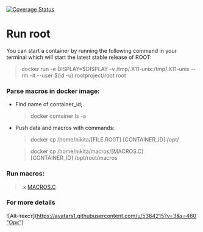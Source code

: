 [![Coverage Status](https://coveralls.io/repos/github/f1yToMoon/root/badge.svg?branch=main)](https://coveralls.io/github/f1yToMoon/root?branch=main)
# Run root
You can start a container by running the following command in your terminal which will start the latest stable release of ROOT:

> docker run -e DISPLAY=$DISPLAY -v /tmp/.X11-unix:/tmp/.X11-unix --rm -it --user $(id -u) rootproject/root root

### Parse macros in docker image:

* Find name of container_id;

  > docker container ls -a
  
* Push data and macros with commands:
 
  > docker cp /home/nikita/[FILE.RO0T] [CONTAINER_ID]:/opt/ 
 
  > docker cp /home/nikita/macros/[MACROS.C] [CONTAINER_ID]:/opt/root/macros
  
### Run macros:
   
  >.x [MACROS.C]("arguments")
   
### For more details
  ![Alt-текст]([https://avatars1.githubusercontent.com/u/5384215?v=3&s=460 "Орк"](https://root.cern/install/))
